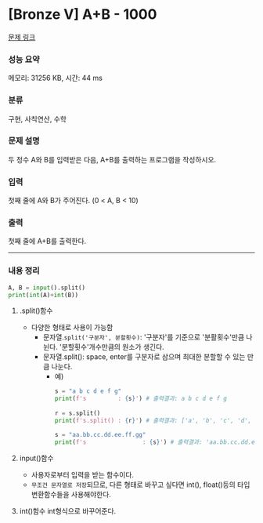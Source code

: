 # [Bronze V] A+B - 1000 

[문제 링크](https://www.acmicpc.net/problem/1000) 

### 성능 요약

메모리: 31256 KB, 시간: 44 ms

### 분류

구현, 사칙연산, 수학

### 문제 설명

<p>두 정수 A와 B를 입력받은 다음, A+B를 출력하는 프로그램을 작성하시오.</p>

### 입력 

 <p>첫째 줄에 A와 B가 주어진다. (0 < A, B < 10)</p>

### 출력 

 <p>첫째 줄에 A+B를 출력한다.</p>

***

### 내용 정리

```python
A, B = input().split()
print(int(A)+int(B))
```

1. .split()함수
   * 다양한 형태로 사용이 가능함
     * 문자열.`split('구분자', 분할횟수)`: '구분자'를 기준으로 '분활횟수'만큼 나뉜다.
       '분할횟수'개수만큼의 원소가 생긴다.  
     * 문자열.split(): space, enter를 구분자로 삼으며 최대한 분할할 수 있는 만큼 나눈다.
       * 예)
         ```python
         s = "a b c d e f g"
         print(f's         : {s}') # 출력결과: a b c d e f g
 
         r = s.split()
         print(f's.split() : {r}') # 출력결과: ['a', 'b', 'c', 'd', 'e', 'f', 'g']
         
         s = "aa.bb.cc.dd.ee.ff.gg"
         print(f's                : {s}') # 출력결과: 'aa.bb.cc.dd.ee.ff.gg'
         ```

2. input()함수
   * 사용자로부터 입력을 받는 함수이다.
   * `무조건 문자열로 저장`되므로, 다른 형태로 바꾸고 싶다면 int(), float()등의 타입변환함수들을 사용해야한다. 
  
3. int()함수
   int형식으로 바꾸어준다.
